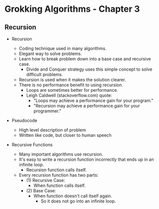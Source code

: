 # Grokking Algorithms - Chapter 3
## Recursion

- Recursion
  - Coding technique used in many algorithms.
  - Elegant way to solve problems.
  - Learn how to break problem down into a base case and recursive case.
    - Divide and Conquer strategy uses this simple concept to solve difficult problems.
  - Recursion is used when it makes the solution clearer.
  - There is no performance benefit to using recursion.
    - Loops are sometimes better for performance.
    - Leigh Caldwell (stackoverflow.com) quote:
      - "Loops may achieve a performance gain for your program."
      - "Recursion may achieve a performance gain for your programmer."  


- Pseudocode
  - High level description of problem
  - Written like code, but closer to human speech

- Recursive Functions
  - Many important algorithms use recursion.
  - It's easy to write a recursion function incorrectly that ends up in an infinite loop.
    - Recursion function calls itself.
  - Every recursion function has two parts:
    - (1) Recursive Case:
      - When function calls itself.
    - (2) Base Case:
      - When function doesn't call itself again.
        - So it does not go into an infinite loop.